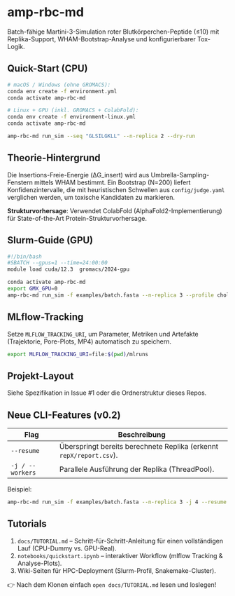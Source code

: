 # amp-rbc-md

Batch-fähige Martini-3-Simulation roter Blutkörperchen-Peptide (≤10) mit Replika-Support, WHAM-Bootstrap-Analyse und konfigurierbarer Tox-Logik.

## Quick-Start (CPU)

```bash
# macOS / Windows (ohne GROMACS):
conda env create -f environment.yml
conda activate amp-rbc-md

# Linux + GPU (inkl. GROMACS + ColabFold):
conda env create -f environment-linux.yml
conda activate amp-rbc-md

amp-rbc-md run_sim --seq "GLSILGKLL" --n-replica 2 --dry-run
```

## Theorie-Hintergrund

Die Insertions-Freie-Energie (ΔG_insert) wird aus Umbrella-Sampling-Fenstern mittels WHAM bestimmt. Ein Bootstrap (N=200) liefert Konfidenzintervalle, die mit heuristischen Schwellen aus `config/judge.yaml` verglichen werden, um toxische Kandidaten zu markieren.

**Strukturvorhersage**: Verwendet ColabFold (AlphaFold2-Implementierung) für State-of-the-Art Protein-Strukturvorhersage.

## Slurm-Guide (GPU)

```bash
#!/bin/bash
#SBATCH --gpus=1 --time=24:00:00
module load cuda/12.3  gromacs/2024-gpu

conda activate amp-rbc-md
export GMX_GPU=0
amp-rbc-md run_sim -f examples/batch.fasta --n-replica 3 --profile chol_high --gpu 0
```

## MLflow-Tracking

Setze `MLFLOW_TRACKING_URI`, um Parameter, Metriken und Artefakte (Trajektorie, Pore-Plots, MP4) automatisch zu speichern.

```bash
export MLFLOW_TRACKING_URI=file:$(pwd)/mlruns
```

## Projekt-Layout

Siehe Spezifikation in Issue #1 oder die Ordnerstruktur dieses Repos.

## Neue CLI-Features (v0.2)

| Flag | Beschreibung |
|------|--------------|
| `--resume` | Überspringt bereits berechnete Replika (erkennt `repX/report.csv`). |
| `-j / --workers` | Parallele Ausführung der Replika (ThreadPool). |

Beispiel:

```bash
amp-rbc-md run_sim -f examples/batch.fasta --n-replica 3 -j 4 --resume
```

## Tutorials

1. `docs/TUTORIAL.md` – Schritt-für-Schritt-Anleitung für einen vollständigen Lauf (CPU-Dummy vs. GPU-Real).  
2. `notebooks/quickstart.ipynb` – interaktiver Workflow (mlflow Tracking & Analyse-Plots).  
3. Wiki-Seiten für HPC-Deployment (Slurm-Profil, Snakemake-Cluster).

👉 Nach dem Klonen einfach `open docs/TUTORIAL.md` lesen und loslegen!
